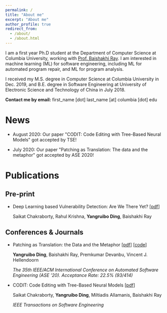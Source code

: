 ```yaml
---
permalink: /
title: "About me"
excerpt: "About me"
author_profile: true
redirect_from: 
  - /about/
  - /about.html
---
```


I am a first year Ph.D student at the Department of Computer Science at Columbia University, working with [Prof. Baishakhi Ray](https://www.rayb.info/). I am interested in machine learning (ML) for software engineering, including ML for automated program repair, and ML for program analysis.

I received my M.S. degree in Computer Science at Columbia University in Dec. 2019, and B.E. degree in Software Engineering at University of Electronic Science and Technology of China in July 2018.

**Contact me by email:** first_name [dot] last_name [at] columbia [dot] edu

News
======
- August 2020: Our paper "CODIT: Code Editing with Tree-Based Neural Models" got accepted by TSE!

- July 2020: Our paper "Patching as Translation: The data and the metaphor" got accepted by ASE 2020!

Publications
======
## Pre-print
- Deep Learning based Vulnerability Detection: Are We There Yet? [[pdf](https://arxiv.org/abs/2009.07235)]

  Saikat Chakraborty, Rahul Krishna, **Yangruibo Ding**, Baishakhi Ray
  
## Conferences & Journals
- Patching as Translation: the Data and the Metaphor [[pdf](https://arxiv.org/abs/2008.10707)] [[code](https://github.com/ARiSE-Lab/Patch-as-translation)]
  
  **Yangruibo Ding**, Baishakhi Ray, Premkumar Devanbu, Vincent J. Hellendoorn
  
  *The 35th IEEE/ACM International Conference on Automated Software Engineering (ASE '20). Acceptance Rate: 22.5% (93/414)*

- CODIT: Code Editing with Tree-Based Neural Models [[pdf](https://arxiv.org/abs/1810.00314)]

  Saikat Chakraborty, **Yangruibo Ding**, Miltiadis Allamanis, Baishakhi Ray
  
  *IEEE Transactions on Software Engineering*


